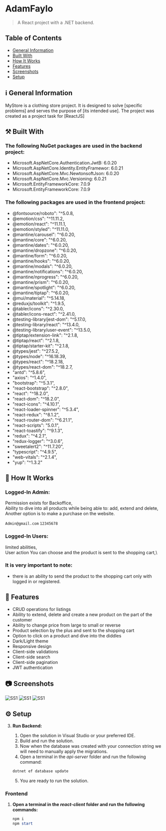 # AdamFaylo
> A React project with a .NET backend.

## Table of Contents
* [General Information](#general-information)
* [Built With](#built-with)
* [How It Works](#how-it-works)
* [Features](#features)
* [Screenshots](#screenshots)
* [Setup](#setup)

## ℹ️ General Information
<a name="general-information"/>

MyStore is a clothing store project. It is designed to solve [specific problems] and serves the purpose of [its intended use].
The project was created as a project task for [ReactJS]


## ⚒️ Built With
<a name="built-with"/>

### The following NuGet packages are used in the backend project:

- Microsoft.AspNetCore.Authentication.JwtB: 6.0.20
- Microsoft.AspNetCore.Identity.EntityFramewor: 6.0.21
- Microsoft.AspNetCore.Mvc.NewtonsoftJson: 6.0.20
- Microsoft.AspNetCore.Mvc.Versioning: 6.0.21
- Microsoft.EntityFrameworkCore: 7.0.9
- Microsoft.EntityFrameworkCore: 7.0.9


### The following packages are used in the frontend project: 
- @fontsource/roboto": "^5.0.8,
- @emotion/css": "^11.11.2,
- @emotion/react": "^11.11.1,
- @emotion/styled": "^11.11.0,
- @mantine/carousel": "^6.0.20,
- @mantine/core": "^6.0.20,
- @mantine/dates": "^6.0.20,
- @mantine/dropzone": "^6.0.20,
- @mantine/form": "^6.0.20,
- @mantine/hooks": "^6.0.20,
- @mantine/modals": "^6.0.20,
- @mantine/notifications": "^6.0.20,
- @mantine/nprogress": "^6.0.20,
- @mantine/prism": "^6.0.20,
- @mantine/spotlight": "^6.0.20,
- @mantine/tiptap": "^6.0.20,
- @mui/material": "^5.14.18,
- @reduxjs/toolkit": "^1.9.5,
- @tabler/icons": "^2.30.0,
- @tabler/icons-react": "^2.41.0,
- @testing-library/jest-dom": "^5.17.0,
- @testing-library/react": "^13.4.0,
- @testing-library/user-event": "^13.5.0,
- @tiptap/extension-link": "^2.1.8,
- @tiptap/react": "^2.1.8,
- @tiptap/starter-kit": "^2.1.8,
- @types/jest": "^27.5.2,
- @types/node": "^16.18.39,
- @types/react": "^18.2.18,
- @types/react-dom": "^18.2.7,
- "antd": "^5.8.6",
- "axios": "^1.4.0",
- "bootstrap": "^5.3.1",
- "react-bootstrap": "^2.8.0",
- "react": "^18.2.0",
- "react-dom": "^18.2.0",
- "react-icons": "^4.10.1",
- "react-loader-spinner": "^5.3.4",
- "react-redux": "^8.1.2",
- "react-router-dom": "^6.21.1",
- "react-scripts": "5.0.1",
- "react-toastify": "^9.1.3",
- "redux": "^4.2.1",
- "redux-logger": "^3.0.6",
- "sweetalert2": "^11.7.20",
- "typescript": "^4.9.5",
- "web-vitals": "^2.1.4",
- "yup": "^1.3.2"

## 💁 How It Works
<a name="how-it-works"/>

### Logged-In Admin:
Permission exists for Backoffice,\
Ability to dive into all products while being able to: add, extend and delete,\
Another option is to make a purchase on the website.

   ```Admin@gmail.com```
  ```12345678```
  

### Logged-In Users:
limited abilities,\
User action You can choose and the product is sent to the shopping cart,\



### It is very important to note:
- there is an ability to send the product to the shopping cart only with logged in or registered.


## 🔨 Features
<a name="features"/>

- CRUD operations for listings
- Ability to extend, delete and create a new product on the part of the customer
- Ability to change price from large to small or reverse
- Product selection by the plus and sent to the shopping cart
- Option to click on a product and dive into the diddles
- Dark/Light theme
- Responsive design
- Client-side validations
- Client-side search
- Client-side pagination
- JWT authentication
  
  
## 📷 Screenshots
<a name="screenshots"/>

![SS1](https://i.imgur.com/bgWaa1P.png)
![SS1](https://i.imgur.com/bgWaa1P.png)
![SS1](https://i.imgur.com/bgWaa1P.png)



## ⚙️ Setup
<a name="setup"/>

3. **Run Backend:**
   1. Open the solution in Visual Studio or your preferred IDE.
   2. Build and run the solution.
   3. Now when the database was created with your connection string we will need to manually apply the migrations.
   4. Open a terminal in the *api-server* folder and run the following command:
    ``` bash
    dotnet ef database update
    ```
   5. You are ready to run the solution.

  
### Frontend     
1. **Open a terminal in the *react-client* folder and run the following commands:**
   ```Powershell
   npm i
   npm start
   ```

